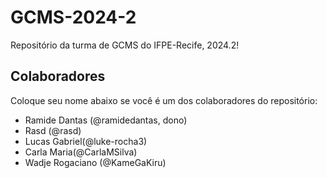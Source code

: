 # GCMS-2024-2

Repositório da turma de GCMS do IFPE-Recife, 2024.2!

## Colaboradores
Coloque seu nome abaixo se você é um dos colaboradores do repositório:

- Ramide Dantas (@ramidedantas, dono)
- Rasd (@rasd)
- Lucas Gabriel(@luke-rocha3)
- Carla Maria(@CarlaMSilva)
- Wadje Rogaciano (@KameGaKiru)
